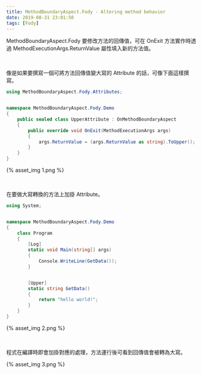 ```yaml
---
title: MethodBoundaryAspect.Fody - Altering method behavior
date: 2019-08-31 23:01:50
tags: [Fody]
---
```


MethodBoundaryAspect.Fody 要修改方法的回傳值，可在 OnExit 方法實作時透過 MethodExecutionArgs.ReturnValue 屬性填入新的方法值。  

<!-- More -->

</br>


像是如果要撰寫一個可將方法回傳值變大寫的 Attribute 的話，可像下面這樣撰寫。  

```c#
using MethodBoundaryAspect.Fody.Attributes;


namespace MethodBoundaryAspect.Fody.Demo
{
    public sealed class UpperAttribute : OnMethodBoundaryAspect
    {
        public override void OnExit(MethodExecutionArgs args)
        {
            args.ReturnValue = (args.ReturnValue as string).ToUpper();
        }
    }
}
```

{% asset_img 1.png %}

</br>


在要做大寫轉換的方法上加掛 Attribute。  

```c#
using System;


namespace MethodBoundaryAspect.Fody.Demo
{
    class Program
    {
        [Log]
        static void Main(string[] args)
        {
            Console.WriteLine(GetData());
        }


        [Upper]
        static string GetData()
        {
            return "hello world!";
        }
    }
}
```

{% asset_img 2.png %}

</br>


程式在編譯時即會加掛對應的處理，方法運行後可看到回傳值會被轉為大寫。    

{% asset_img 3.png %}
